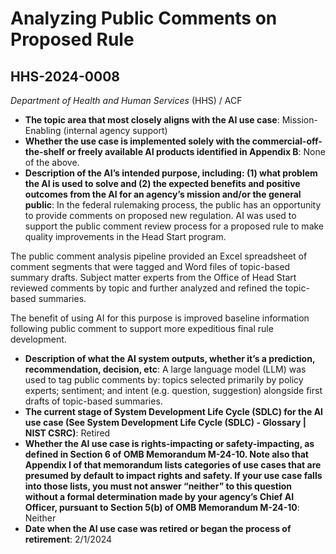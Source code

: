 # Analyzing Public Comments on Proposed Rule
## HHS-2024-0008
_Department of Health and Human Services_ (HHS) / ACF


+ **The topic area that most closely aligns with the AI use case**: Mission-Enabling (internal agency support)
+ **Whether the use case is implemented solely with the commercial-off-the-shelf or freely available AI products identified in Appendix B**: None of the above.
+ **Description of the AI’s intended purpose, including: (1) what problem the AI is used to solve and (2) the expected benefits and positive outcomes from the AI for an agency’s mission and/or the general public**: In the federal rulemaking process, the public has an opportunity to provide comments on proposed new regulation. AI was used to support the public comment review process for a proposed rule to make quality improvements in the Head Start program.

The public comment analysis pipeline provided an Excel spreadsheet of comment segments that were tagged and Word files of topic-based summary drafts. Subject matter experts from the Office of Head Start reviewed comments by topic and further analyzed and refined the topic-based summaries.

The benefit of using AI for this purpose is improved baseline information following public comment to support more expeditious final rule development.
+ **Description of what the AI system outputs, whether it’s a prediction, recommendation, decision, etc**: A large language model (LLM) was used to tag public comments by: topics selected primarily by policy experts; sentiment; and intent (e.g. question, suggestion) alongside first drafts of topic-based summaries.
+ **The current stage of System Development Life Cycle (SDLC) for the AI use case (See System Development Life Cycle (SDLC) - Glossary | NIST CSRC)**: Retired
+ **Whether the AI use case is rights-impacting or safety-impacting, as defined in Section 6 of OMB Memorandum M-24-10. Note also that Appendix I of that memorandum lists categories of use cases that are presumed by default to impact rights and safety. If your use case falls into those lists, you must not answer “neither” to this question without a formal determination made by your agency’s Chief AI Officer, pursuant to Section 5(b) of OMB Memorandum M-24-10**: Neither
+ **Date when the AI use case was retired or began the process of retirement**: 2/1/2024
